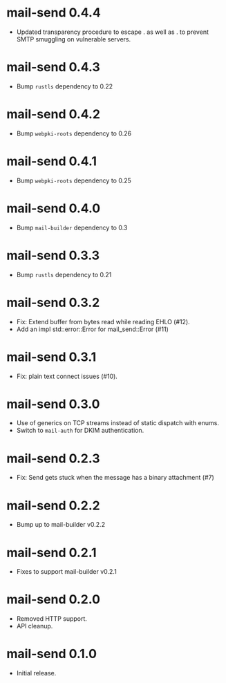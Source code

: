 mail-send 0.4.4
================================
- Updated transparency procedure to escape <LF>. as well as <CR><LF>. to prevent SMTP smuggling on vulnerable servers.

mail-send 0.4.3
================================
- Bump `rustls` dependency to 0.22

mail-send 0.4.2
================================
- Bump `webpki-roots` dependency to 0.26

mail-send 0.4.1
================================
- Bump `webpki-roots` dependency to 0.25

mail-send 0.4.0
================================
- Bump `mail-builder` dependency to 0.3

mail-send 0.3.3
================================
- Bump `rustls` dependency to 0.21

mail-send 0.3.2
================================
- Fix: Extend buffer from bytes read while reading EHLO (#12).
- Add an impl std::error::Error for mail_send::Error (#11)

mail-send 0.3.1
================================
- Fix: plain text connect issues (#10).

mail-send 0.3.0
================================
- Use of generics on TCP streams instead of static dispatch with enums.
- Switch to `mail-auth` for DKIM authentication.

mail-send 0.2.3
================================
- Fix: Send gets stuck when the message has a binary attachment (#7)

mail-send 0.2.2
================================
- Bump up to mail-builder v0.2.2
  
mail-send 0.2.1
================================
- Fixes to support mail-builder v0.2.1

mail-send 0.2.0
================================
- Removed HTTP support.
- API cleanup.

mail-send 0.1.0
================================
- Initial release.
